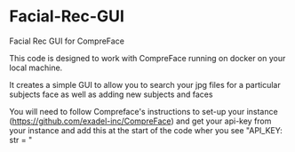 # Facial-Rec-GUI
Facial Rec GUI for CompreFace

This code is designed to work with CompreFace running on docker on your local machine. 

It creates a simple GUI to allow you to search your jpg files for a particular subjects face as well as adding new subjects and faces

You will need to follow Compreface's instructions to set-up your instance (https://github.com/exadel-inc/CompreFace) and get your api-key
from your instance and add this at the start of the code wher you see "API_KEY: str = "
